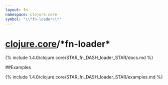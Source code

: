 ```yaml
---
layout: fn
namespace: clojure.core
symbol: "\\*fn-loader\\*"
---
```


# [clojure.core](../)/\*fn-loader\*

{% include 1.4.0/clojure.core/STAR_fn_DASH_loader_STAR/docs.md %}

##Examples

{% include 1.4.0/clojure.core/STAR_fn_DASH_loader_STAR/examples.md %}

